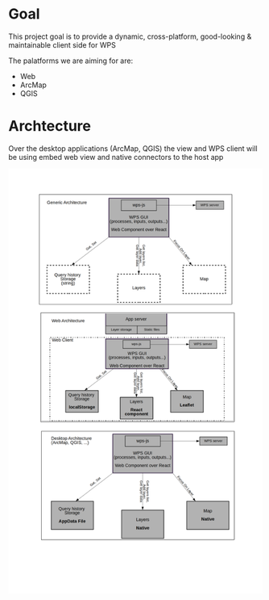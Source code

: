 # Goal 

This project goal is to provide a dynamic, cross-platform, good-looking & maintainable client side for WPS

The palatforms we are aiming for are:

* Web
* ArcMap
* QGIS

# Archtecture

Over the desktop applications (ArcMap, QGIS) the view and WPS client will be using embed web view and native connectors to the host app

![alt text](./Architecture.png "Architecture")